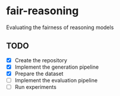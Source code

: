 # fair-reasoning
Evaluating the fairness of reasoning models

## TODO

- [x] Create the repository
- [x] Implement the generation pipeline
- [x] Prepare the dataset 
- [ ] Implement the evaluation pipeline
- [ ] Run experiments
